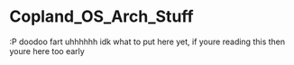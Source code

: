 # Copland_OS_Arch_Stuff
:P
doodoo fart uhhhhhh idk what to put here yet, if youre reading this then youre here too early
